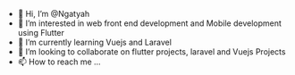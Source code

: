 - 👋 Hi, I’m @Ngatyah
- 👀 I’m interested in web front end development and Mobile development using Flutter
- 🌱 I’m currently learning Vuejs and Laravel
- 💞️ I’m looking to collaborate on flutter projects, laravel and Vuejs Projects
- 📫 How to reach me ...

<!---
Ngatyah/Ngatyah is a ✨ special ✨ repository because its `README.md` (this file) appears on your GitHub profile.
You can click the Preview link to take a look at your changes.
--->

